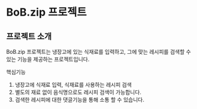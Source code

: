 # BoB.zip 프로젝트
## 프로젝트 소개
BoB.zip 프로젝트는 냉장고에 있는 식재료를 입력하고, 그에 맞는 레시피를 검색할 수 있는 기능을 제공하는 프로젝트입니다.

핵심기능
1. 냉장고에 식재료 입력, 식재료를 사용하는 레시피 검색
2. 별도의 재료 없이 음식명으로도 레시피 검색이 가능합니다.
3. 검색한 레시피에 대한 댓글기능을 통해 소통 할 수 있습니다.

